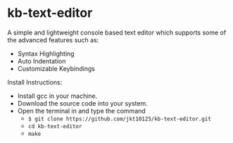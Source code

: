 # kb-text-editor

A simple and lightweight console based text editor which supports some of the advanced features such as: <br />
  + Syntax Highlighting <br />
  + Auto Indentation <br />
  + Customizable Keybindings <br />





Install Instructions:
  + Install gcc in your machine.
  + Download the source code into your system.
  + Open the terminal in and type the command
    + `$ git clone https://github.com/jkt10125/kb-text-editor.git`
    + `cd kb-text-editor`
    + `make`
  
